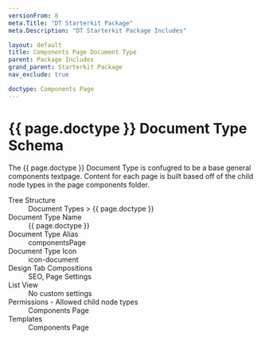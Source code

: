 ```yaml
---
versionFrom: 8
meta.Title: "DT Starterkit Package"
meta.Description: "DT Starterkit Package Includes"

layout: default
title: Components Page Document Type
parent: Package Includes
grand_parent: Starterkit Package
nav_exclude: true

doctype: Components Page
---
```


# {{ page.doctype }} Document Type Schema

The {{ page.doctype }} Document Type is confugred to be a base general components textpage. Content for each page is built based off of the child node types in the page components folder.

<dl>
    <dt>Tree Structure</dt> <dd>Document Types > {{ page.doctype }}</dd>
    <dt>Document Type Name</dt> <dd>{{ page.doctype }}</dd>
    <dt>Document Type Alias</dt> <dd>componentsPage</dd>
    <dt>Document Type Icon</dt> <dd>icon-document</dd>
    <dt>Design Tab Compositions</dt> <dd>SEO, Page Settings</dd>
    <dt>List View</dt> <dd>No custom settings</dd>
    <dt>Permissions - Allowed child node types</dt> <dd>Components Page</dd>
    <dt>Templates</dt> <dd>Components Page</dd>
</dl>